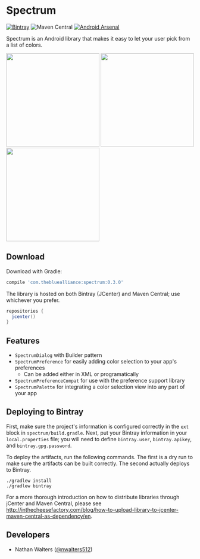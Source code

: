# Spectrum
[![Bintray](https://img.shields.io/bintray/v/nwalters512/maven/spectrum.svg?style=flat-square)](https://bintray.com/nwalters512/maven/spectrum/view) ![Maven Central](https://img.shields.io/maven-central/v/com.thebluealliance/spectrum.svg?style=flat-square) [![Android Arsenal](https://img.shields.io/badge/Android%20Arsenal-Spectrum-green.svg?style=flat-square)](https://android-arsenal.com/details/1/3373)

Spectrum is an Android library that makes it easy to let your user pick from a list of colors.

<img src="https://raw.githubusercontent.com/the-blue-alliance/spectrum/master/art/dialog.png" width="250">
<img src="https://raw.githubusercontent.com/the-blue-alliance/spectrum/master/art/preferences.png" width="250">
<img src="https://raw.githubusercontent.com/the-blue-alliance/spectrum/master/art/palette.png" width="250">

## Download

Download with Gradle:
```groovy
compile 'com.thebluealliance:spectrum:0.3.0'
```

The library is hosted on both Bintray (JCenter) and Maven Central; use whichever you prefer.
```groovy
repositories {
  jcenter()
}
```

## Features
- `SpectrumDialog` with Builder pattern
- `SpectrumPreference` for easily adding color selection to your app's preferences
  - Can be added either in XML or programatically
- `SpectrumPreferenceCompat` for use with the preference support library
- `SpectrumPalette` for integrating a color selection view into any part of your app

## Deploying to Bintray
First, make sure the project's information is configured correctly in the `ext` block in `spectrum/build.gradle`. Next, put your Bintray information in your `local.properties` file; you will need to define `bintray.user`, `bintray.apikey`, and `bintray.gpg.password`.

To deploy the artifacts, run the following commands. The first is a dry run to make sure the artifacts can be built correctly. The second actually deploys to Bintray.

```
./gradlew install
./gradlew bintray
```

For a more thorough introduction on how to distribute libraries through jCenter and Maven Central, please see http://inthecheesefactory.com/blog/how-to-upload-library-to-jcenter-maven-central-as-dependency/en.

## Developers
- Nathan Walters ([@nwalters512](https://github.com/nwalters512))
